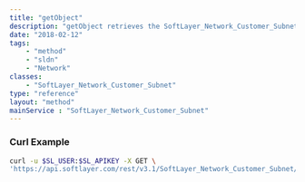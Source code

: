 ```yaml
---
title: "getObject"
description: "getObject retrieves the SoftLayer_Network_Customer_Subnet object whose ID number corresponds to the ID number of the init parameter passed to the SoftLayer_Network_Customer_Subnet service. You can only retrieve the subnet whose account matches the account that your portal user is assigned to. "
date: "2018-02-12"
tags:
    - "method"
    - "sldn"
    - "Network"
classes:
    - "SoftLayer_Network_Customer_Subnet"
type: "reference"
layout: "method"
mainService : "SoftLayer_Network_Customer_Subnet"
---
```


### Curl Example
```bash
curl -u $SL_USER:$SL_APIKEY -X GET \
'https://api.softlayer.com/rest/v3.1/SoftLayer_Network_Customer_Subnet/{SoftLayer_Network_Customer_SubnetID}/getObject'
```
